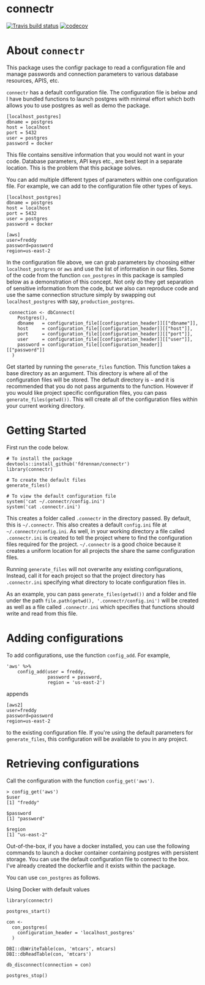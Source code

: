 # connectr

<!--  http://jtleek.com/protocols/travis_bioc_devel/ -->
<!-- badges: start -->
  [![Travis build status](https://travis-ci.org/fdrennan/connectr.svg?branch=master)](https://travis-ci.org/fdrennan/connectr)
  [![codecov](https://codecov.io/gh/fdrennan/connectr/branch/master/graph/badge.svg)](https://codecov.io/gh/fdrennan/connectr)
<!-- badges: end -->
  

# About `connectr`

This package uses the configr package to read a configuration file and manage passwords and connection parameters to various database resources, APIS, etc.

`connectr` has a default configuration file. The configuration file is below and I have bundled functions to launch postgres with minimal effort which both allows you to use postgres as well as demo the package. 

```
[localhost_postgres]
dbname = postgres
host = localhost
port = 5432
user = postgres
password = docker
```

This file contains sensitive information that you would not want in your code. Database parameters, API keys etc., are best kept in a separate location. This is the problem that this package solves. 

You can add multiple different types of parameters within one configuration file. For example, we can add to the configuration file other types of keys.

```
[localhost_postgres]
dbname = postgres
host = localhost
port = 5432
user = postgres
password = docker

[aws]
user=freddy
password=password
region=us-east-2
```

In the configuration file above, we can grab parameters by choosing either `localhost_postgres` or `aws` and use the list of information in our files. Some of the code from the function `con_postgres` in this package is sampled below as a demonstration of this concept. Not only do they get separation of sensitive information from the code, but we also can reproduce code and use the same connection structure simply by swapping out `localhost_postgres` with say, `production_postgres`.
```
 connection <- dbConnect(
    Postgres(),
    dbname   = configuration_file[[configuration_header]][["dbname"]],
    host     = configuration_file[[configuration_header]][["host"]],
    port     = configuration_file[[configuration_header]][["port"]],
    user     = configuration_file[[configuration_header]][["user"]],
    password = configuration_file[[configuration_header]][["password"]]
  )
```


Get started by running the `generate_files` function. This function takes a base directory as an argument. This directory is where all of the configuration files will be stored. The default directory is `~` and it is recommended that you do not pass arguments to the function. However if you would like project specific configuration files, you can pass `generate_files(getwd())`. This will create all of the configuration files within your current working directory.

# Getting Started

First run the code below.
```
# To install the package
devtools::install_github('fdrennan/connectr')
library(connectr)

# To create the default files
generate_files()

# To view the default configuration file
system('cat ~/.connectr/config.ini')
system('cat .connectr.ini')
```

This creates a folder called `.connectr` in the directory passed. By default, this is `~/.connectr`. This also creates a default `config.ini` file at `~/.connectr/config.ini`. As well, in your working directory a file called `.connectr.ini` is created to tell the project where to find the configuration files required for the project. `~/.connectr` is a good choice because it creates a uniform location for all projects the share the same configuration files. 

Running `generate_files` will not overwrite any existing configurations, Instead, call it for each project so that the project directory has `.connectr.ini` specifying what directory to locate configuration files in. 

As an example, you can pass `generate_files(getwd())` and a folder and file under the path `file.path(getwd(), '.connectr/config.ini')` will be created as well as a file called `.connectr.ini` which specifies that functions should write and read from this file. 

# Adding configurations

To add configurations, use the function `config_add`. For example,


```
'aws' %>% 
    config_add(user = freddy, 
               password = password, 
               region = 'us-east-2')
```

appends 

```
[aws2]
user=freddy
password=password
region=us-east-2
```

to the existing configuration file. If you're using the default parameters for `generate_files`, this configuration will be available to you in any project. 

# Retrieving configurations
Call the configuration with the function `config_get('aws')`.

```
> config_get('aws')
$user
[1] "freddy"

$password
[1] "password"

$region
[1] "us-east-2"
```

Out-of-the-box, if you have a docker installed, you can use the following commands to launch a docker container containing postgres with persistent storage. You can use the default configuration file to connect to the box. I've already created the dockerfile and it exists within the package. 

You can use `con_postgres` as follows.

Using Docker with default values
```
library(connectr)

postgres_start()

con <-
  con_postgres(
    configuration_header = 'localhost_postgres'
  )

DBI::dbWriteTable(con, 'mtcars', mtcars)
DBI::dbReadTable(con, 'mtcars')

db_disconnect(connection = con)

postgres_stop()
```



  
  

